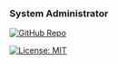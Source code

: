 ### System Administrator

[![GitHub Repo](https://img.shields.io/badge/Repo-GitHub-blue?logo=github)](https://github.com/mhaemnn/system-admin)

[![License: MIT](https://img.shields.io/badge/License-MIT-yellow.svg)](https://opensource.org/licenses/MIT)
